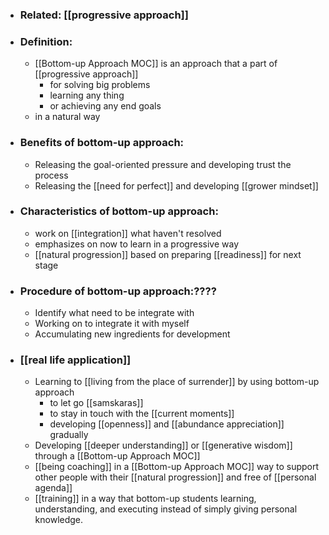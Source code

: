 - ### Related: [[progressive approach]]
- ### Definition:
    - [[Bottom-up Approach MOC]] is an approach that a part of [[progressive approach]]
        - for solving big problems
        - learning any thing
        - or achieving any end goals
    - in a natural way
- ### Benefits of bottom-up approach:
    - Releasing the goal-oriented pressure and developing trust the process
    - Releasing the [[need for perfect]] and developing [[grower mindset]]
- ### Characteristics of bottom-up approach:
    - work on [[integration]] what haven't resolved
    - emphasizes on now to learn in a progressive way
    - [[natural progression]] based on preparing [[readiness]] for next stage
- ### Procedure of bottom-up approach:????
    - Identify what need to be integrate with
    - Working on to integrate it with myself
    - Accumulating new ingredients for development
- ### [[real life application]]
    - Learning to [[living from the place of surrender]] by using bottom-up approach
        - to let go [[samskaras]]
        - to stay in touch with the [[current moments]]
        - developing [[openness]] and [[abundance appreciation]] gradually
    - Developing [[deeper understanding]] or [[generative wisdom]] through a [[Bottom-up Approach MOC]]
    - [[being coaching]] in a [[Bottom-up Approach MOC]] way to support other people with their [[natural progression]] and free of [[personal agenda]]
    - [[training]] in a way that bottom-up students learning, understanding, and executing instead of simply giving personal knowledge.
